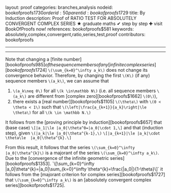 layout: proof
categories: branches,analysis
nodeid: bookofproofs$1730
orderid: 50
parentid: bookofproofs$1729
title: By Induction
description:  Proof of RATIO TEST FOR ABSOLUTELY CONVERGENT COMPLEX SERIES &#9733; graduate maths &#10004; step by step &#10010; visit BookOfProofs now!
references: bookofproofs$581
keywords: absolutely,complex,convergent,ratio,series,test,proof
contributors: bookofproofs

---


---

Note that changing a [finite number][bookofproofs$985] of the sequence members of any [infinite complex series][bookofproofs$1724] `\(\sum_{k=0}^\infty a_k\)` does not change its convergence behavior. Therefore, by changing the first `\(K\)` (if any) sequence members `\(a_k\)`, we can assume that 

1. `\(a_k\neq 0\)` for all `\(k \in\mathbb N\)` (i.e. all sequence members `\(a_k\)` are different from [complex zero][bookofproofs$1662] `\(0\)`),
1. there exists a [real number][bookofproofs$1105] `\(\theta\)` with `\(0 < \theta < 1\)` such that `\(\left|\frac{a_{k+1}}{a_k}\right|\le \theta\)` for all `\(k \in \mathbb N.\)`

It follows from the [proving principle by induction][bookofproofs$657] that (base case)
`\[|a_1|\le |a_0|\theta^0=|a_0|\cdot 1,\]`
and that (induction step), given `\(|a_k|\le |a_0|\theta^{k-1},\)`
`\[|a_{k+1}|\le |a_k|\cdot \theta\le  |a_0|\theta^{k}.\]` 

From this result, it follows that the series `\(\sum_{k=0}^\infty |a_0|\theta^{k}\)` is a majorant of the series `\(\sum_{k=0}^\infty a_k\)`. Due to the [convergence of the infinite geometric series][bookofproofs$1353].
`\[\sum_{k=0}^\infty |a_0|\theta^{k}=|a_0|\sum_{k=0}^\infty \theta^{k}=\frac{|a_0|}{1-\theta}\]`
it follows from the [majorant criterion for complex series][bookofproofs$1727] that  `\(\sum_{k=0}^\infty a_k\)` is an [absolutely convergent complex series][bookofproofs$1725].